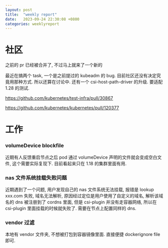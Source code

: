 ```yaml
---
layout: post
title:  "weekly report"
date:   2023-09-24 22:30:08 +0800
categories: weeklyreport
---
```



# 社区

之前的 pr 已经被合并了, 不过马上就来了一个新的

最近在搞两个 task, 一个是之前提过的 kubeadm 的 bug. 目前社区还没有决定究竟用那种方式. 所以还算在讨论中. 还有一个 csi-host-path-driver 的升级. 要适配 1.28 的测试. 

https://github.com/kubernetes/test-infra/pull/30867

https://github.com/kubernetes/kubernetes/pull/120377

# 工作

### volumeDevice blockfile

近期有人反馈重启节点之后 pod 通过 volumeDevice 声明的文件就会变成空白文件, 这个需要实际复现下. 目前看起来只在 1.18 的集群里面有用.

### nas 文件系统挂载失败问题

近期遇到了一个问题, 用户发现自己的 nas 文件系统无法挂载, 报错是 lookup xxx.com 失败, 域名无法解析, 原因经过定位是用户使用了自定义的域名, 解析该域名的 dns 被注册到了 cordns 里面, 但是 csi-plugin 并没有走容器网络, 所以在 csi-plugin 里面挂载的时候就失败了. 需要在节点上配置同样的 dns.

### vendor 过滤

本地有 vendor 文件夹, 不想被打包到容器镜像里面. 直接便捷 dockerignore  file 即可.
